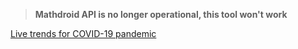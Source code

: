 > **Mathdroid API is no longer operational, this tool won't work**
> 
[Live trends for COVID-19 pandemic](http://corona-toll.herokuapp.com/)
